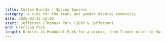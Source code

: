 ```yaml
---
title: Custom Builds - Spring Equinox
category: a ride for the trans and gender diverse community
date: 2025-03-22 12:00
start: Jefferson (Thomas) Park (16th & Jefferson)
end: Harrison Park
length: 8 miles to Humboldt Park for a picnic, then 7 more miles to Harrison Park
---
```

